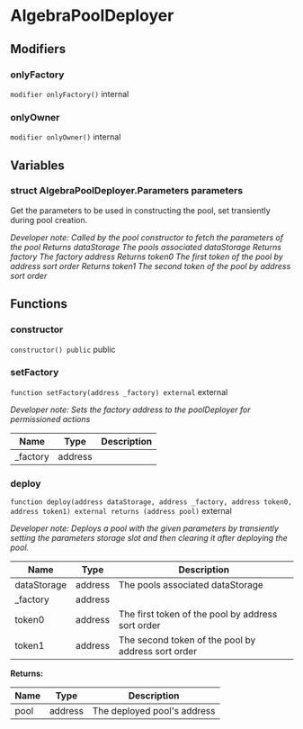 

# AlgebraPoolDeployer







## Modifiers
### onlyFactory


`modifier onlyFactory()`  internal







### onlyOwner


`modifier onlyOwner()`  internal









## Variables
### struct AlgebraPoolDeployer.Parameters parameters 

Get the parameters to be used in constructing the pool, set transiently during pool creation.

*Developer note: Called by the pool constructor to fetch the parameters of the pool
Returns dataStorage The pools associated dataStorage
Returns factory The factory address
Returns token0 The first token of the pool by address sort order
Returns token1 The second token of the pool by address sort order*

## Functions
### constructor


`constructor() public`  public







### setFactory


`function setFactory(address _factory) external`  external


*Developer note: Sets the factory address to the poolDeployer for permissioned actions*



| Name | Type | Description |
| ---- | ---- | ----------- |
| _factory | address |  |


### deploy


`function deploy(address dataStorage, address _factory, address token0, address token1) external returns (address pool)`  external


*Developer note: Deploys a pool with the given parameters by transiently setting the parameters storage slot and then
clearing it after deploying the pool.*



| Name | Type | Description |
| ---- | ---- | ----------- |
| dataStorage | address | The pools associated dataStorage |
| _factory | address |  |
| token0 | address | The first token of the pool by address sort order |
| token1 | address | The second token of the pool by address sort order |

**Returns:**

| Name | Type | Description |
| ---- | ---- | ----------- |
| pool | address | The deployed pool&#x27;s address |





